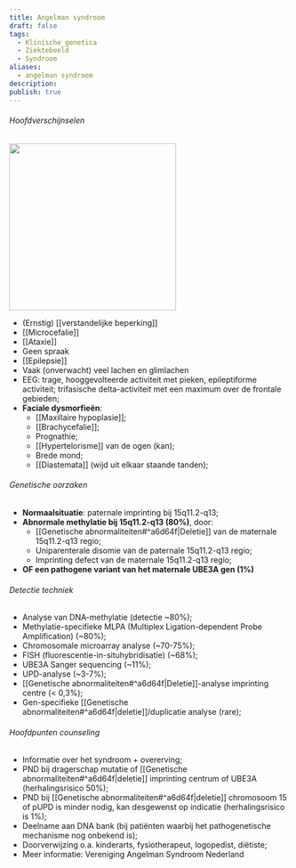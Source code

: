 ```yaml
---
title: Angelman syndroom
draft: false
tags:
  - Klinische_genetica
  - Ziektebeeld
  - Syndroom
aliases:
  - angelman syndroom
description: 
publish: true
---
```




###### Hoofdverschijnselen

<img width="300px" src="https://i.imgur.com/i7K7Xr2.png"></img>


- (Ernstig) [[verstandelijke beperking]]
- [[Microcefalie]]
- [[Ataxie]]
- Geen spraak
- [[Epilepsie]]
- Vaak (onverwacht) veel lachen en glimlachen
- EEG: trage, hooggevolteerde activiteit met pieken, epileptiforme activiteit; trifasische delta-activiteit met een maximum over de frontale gebieden; 
- **Faciale dysmorfieën**:
	- [[Maxillaire hypoplasie]];
	- [[Brachycefalie]];
	- Prognathie;
	- [[Hypertelorisme]] van de ogen (kan);
	- Brede mond;
	- [[Diastemata]] (wijd uit elkaar staande tanden);

###### Genetische oorzaken
- **Normaalsituatie**: paternale imprinting bij 15q11.2-q13;
- **Abnormale methylatie bij 15q11.2-q13 (80%)**, door:
	- [[Genetische abnormaliteiten#^a6d64f|Deletie]] van de maternale 15q11.2-q13 regio;
	- Uniparenterale disomie van de paternale 15q11.2-q13 regio;
	- Imprinting defect van de maternale 15q11.2-q13 regio;
- **OF een pathogene variant van het maternale UBE3A gen (1%)**

###### Detectie techniek
- Analyse van DNA-methylatie (detectie ~80%);
- Methylatie-specifieke MLPA (Multiplex Ligation-dependent Probe Amplification) (~80%);
- Chromosomale microarray analyse (~70-75%);
- FISH (fluorescentie-in-situhybridisatie) (~68%);
- UBE3A Sanger sequencing (~11%);
- UPD-analyse (~3-7%);
- [[Genetische abnormaliteiten#^a6d64f|Deletie]]-analyse imprinting centre (< 0,3%);
- Gen-specifieke [[Genetische abnormaliteiten#^a6d64f|deletie]]/duplicatie analyse (rare);

###### Hoofdpunten counseling
- Informatie over het syndroom + overerving;
- PND bij dragerschap mutatie of [[Genetische abnormaliteiten#^a6d64f|deletie]] imprinting centrum of UBE3A (herhalingsrisico 50%);
- PND bij [[Genetische abnormaliteiten#^a6d64f|deletie]] chromosoom 15 of pUPD is minder nodig, kan desgewenst op indicatie (herhalingsrisico is 1%);
- Deelname aan DNA bank (bij patiënten waarbij het pathogenetische mechanisme nog onbekend is);
- Doorverwijzing o.a. kinderarts, fysiotherapeut, logopedist, diëtiste;
- Meer informatie: Vereniging Angelman Syndroom Nederland
